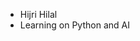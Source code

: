 - Hijri Hilal
- Learning on Python and AI

<!---
HilalHijri/HilalHijri is a ✨ special ✨ repository because its `README.md` (this file) appears on your GitHub profile.
You can click the Preview link to take a look at your changes.
--->
